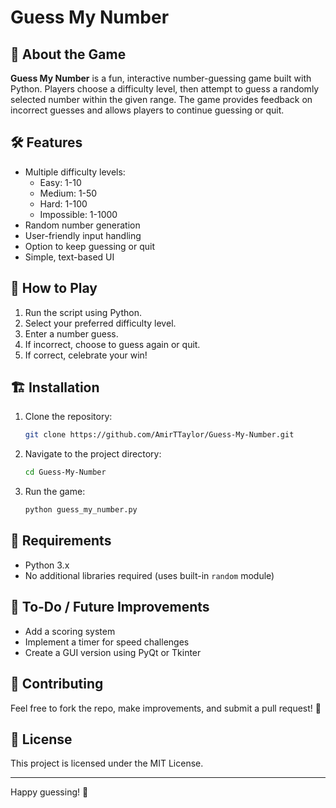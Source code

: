 # Guess My Number

## 🎯 About the Game
**Guess My Number** is a fun, interactive number-guessing game built with Python. Players choose a difficulty level, then attempt to guess a randomly selected number within the given range. The game provides feedback on incorrect guesses and allows players to continue guessing or quit.

## 🛠 Features
- Multiple difficulty levels:
  - Easy: 1-10
  - Medium: 1-50
  - Hard: 1-100
  - Impossible: 1-1000
- Random number generation
- User-friendly input handling
- Option to keep guessing or quit
- Simple, text-based UI

## 🚀 How to Play
1. Run the script using Python.
2. Select your preferred difficulty level.
3. Enter a number guess.
4. If incorrect, choose to guess again or quit.
5. If correct, celebrate your win!

## 🏗 Installation
1. Clone the repository:
   ```bash
   git clone https://github.com/AmirTTaylor/Guess-My-Number.git
   ```
2. Navigate to the project directory:
   ```bash
   cd Guess-My-Number
   ```
3. Run the game:
   ```bash
   python guess_my_number.py
   ```

## 📝 Requirements
- Python 3.x
- No additional libraries required (uses built-in `random` module)

## 📌 To-Do / Future Improvements
- Add a scoring system
- Implement a timer for speed challenges
- Create a GUI version using PyQt or Tkinter

## 🤝 Contributing
Feel free to fork the repo, make improvements, and submit a pull request! 🚀

## 📜 License
This project is licensed under the MIT License.

---
Happy guessing! 🎲

